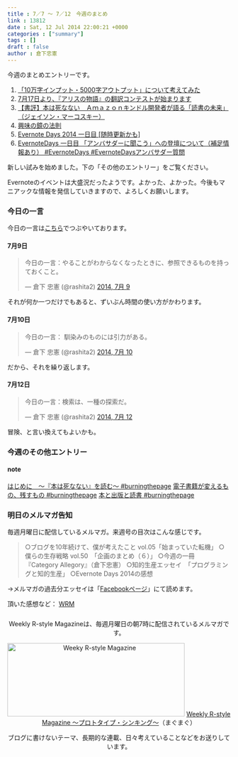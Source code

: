 ```yaml
---
title : 7／7 〜 7／12　今週のまとめ
link : 13812
date : Sat, 12 Jul 2014 22:00:21 +0000
categories : ["summary"]
tags : []
draft : false
author : 倉下忠憲
---
```


今週のまとめエントリーです。
 
<ol>
<li><a href="https://rashita.net/blog/?p=13778" target="_blank">「10万字インプット・5000字アウトプット」について考えてみた</a></li>
<li><a href="https://rashita.net/blog/?p=13784" target="_blank">7月17日より、『アリスの物語』の翻訳コンテストが始まります</a></li>
<li><a href="https://rashita.net/blog/?p=13789" target="_blank">【書評】本は死なない　Ａｍａｚｏｎキンドル開発者が語る「読書の未来」（ジェイソン・マーコスキー）</a></li>
<li><a href="https://rashita.net/blog/?p=13795" target="_blank">興味の鏡の法則</a></li>
<li><a href="https://rashita.net/blog/?p=13801" target="_blank">Evernote Days 2014 一日目 [随時更新かも]</a></li>
<li><a href="https://rashita.net/blog/?p=13806" target="_blank">EvernoteDays 一日目 「アンバサダーに聞こう」への登壇について（補足情報あり） #EvernoteDays #EvernoteDaysアンバサダー質問</a></li>
</ol>

新しい試みを始めました。下の「その他のエントリー」をご覧ください。

Evernoteのイベントは大盛況だったようです。よかった、よかった。今後もマニアックな情報を発信していきますので、よろしくお願いします。

<h3>今日の一言</h3>

今日の一言は<a href="http://twitter.com/rashita2 ">こちら</a>でつぶやいております。

<h4>7月9日</h4>

<blockquote class="twitter-tweet" lang="ja"><p>今日の一言：やることがわからなくなったときに、参照できるものを持っておくこと。</p>&mdash; 倉下 忠憲 (@rashita2) <a href="https://twitter.com/rashita2/statuses/486777501645946880">2014, 7月 9</a></blockquote>
<script async src="//platform.twitter.com/widgets.js" charset="utf-8"></script>

それが何か一つだけでもあると、ずいぶん時間の使い方がかわります。

<h4>7月10日</h4>

<blockquote class="twitter-tweet" lang="ja"><p>今日の一言： 馴染みのものには引力がある。</p>&mdash; 倉下 忠憲 (@rashita2) <a href="https://twitter.com/rashita2/statuses/487064117711093760">2014, 7月 10</a></blockquote>
<script async src="//platform.twitter.com/widgets.js" charset="utf-8"></script>

だから、それを繰り返します。

<h4>7月12日</h4>

<blockquote class="twitter-tweet" data-conversation="none" lang="ja"><p>今日の一言：検索は、一種の探索だ。</p>&mdash; 倉下 忠憲 (@rashita2) <a href="https://twitter.com/rashita2/statuses/487816037094551553">2014, 7月 12</a></blockquote>
<script async src="//platform.twitter.com/widgets.js" charset="utf-8"></script>

冒険、と言い換えてもよいかも。

<h3>今週のその他エントリー</h3>

<H4>note</H4>

<a href="https://note.mu/rashita/n/n21582c4421bd" target="_blank">はじめに　〜『本は死なない』を読む〜 #burningthepage</a>
<a href="https://note.mu/rashita/n/nd91415d308f1" target="_blank">電子書籍が変えるもの、残すもの #burningthepage</a>
<a href="https://note.mu/rashita/n/nc3a1e61a7c99" target="_blank">本と出版と読書 #burningthepage</a>

<h3>明日のメルマガ告知</h3>
毎週月曜日に配信しているメルマガ。来週号の目次はこんな感じです。
<blockquote>
○ブログを10年続けて、僕が考えたこと vol.05「始まっていた転機」
○僕らの生存戦略 vol.50　「企画のまとめ（６）」
○今週の一冊　『Category Allegory』（倉下忠憲）
○知的生産エッセイ　「プログラミングと知的生産」
○Evernote Days 2014の感想
</blockquote>
→メルマガの過去分エッセイは「<a href="http://www.facebook.com/home.php#!/rashitaportal">Facebookページ</a>」にて読めます。

頂いた感想など：
<a class="twitter-timeline"  href="https://twitter.com/rashita2/timelines/427262290753097729"  data-widget-id="427265271171010561">WRM</a>
    <script>!function(d,s,id){var js,fjs=d.getElementsByTagName(s)[0],p=/^http:/.test(d.location)?'http':'https';if(!d.getElementById(id)){js=d.createElement(s);js.id=id;js.src=p+"://platform.twitter.com/widgets.js";fjs.parentNode.insertBefore(js,fjs);}}(document,"script","twitter-wjs");</script>

<div style="text-align:center;margin-top:25px;">
Weekly R-style Magazineは、毎週月曜日の朝7時に配信されているメルマガです。

<a href="http://www.mag2.com/m/0001185133.html" target="_blank"><img src="https://rashita.net/blog/wp-content/uploads/2010/09/mmbanner.jpg" alt="Weeky R-style Magazine" width="400" height="165" class="alignnone size-full wp-image-12201" /></a>
<a href="http://www.mag2.com/m/0001185133.html" target="_blank">Weekly R-style Magazine ～プロトタイプ・シンキング～</a>（まぐまぐ）

ブログに書けないテーマ、長期的な連載、日々考えていることなどをお送りしています。
</div> 